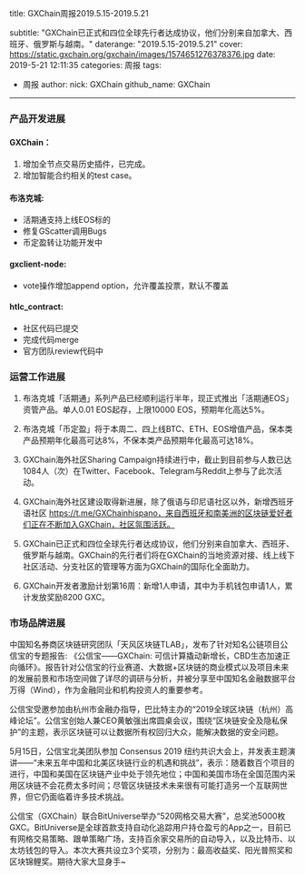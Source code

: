 title: GXChain周报2019.5.15-2019.5.21

subtitle: "GXChain已正式和四位全球先行者达成协议，他们分别来自加拿大、西班牙、俄罗斯与越南。"
daterange: "2019.5.15-2019.5.21"
cover: https://static.gxchain.org/gxchain/images/1574651276378376.jpg
date: 2019-5-21 12:11:35
categories: 周报
tags:
  - 周报
author:
    nick: GXChain
    github_name: GXChain
---

### 产品开发进展
#### GXChain：
1. 增加全节点交易历史插件，已完成。
2. 增加智能合约相关的test case。

#### 布洛克城:
- 活期通支持上线EOS标的
- 修复GScatter调用Bugs
- 币定盈转让功能开发中

#### gxclient-node:
- vote操作增加append option，允许覆盖投票，默认不覆盖

#### htlc_contract:
- 社区代码已提交
- 完成代码merge
- 官方团队review代码中

### 运营工作进展
 
1.	布洛克城「活期通」系列产品已经顺利运行半年，现正式推出「活期通EOS」资管产品。单人0.01 EOS起存，上限10000 EOS，预期年化高达5%。
2.	布洛克城「币定盈」将于本周二、四上线BTC、ETH、EOS增值产品，保本类产品预期年化最高可达8%，不保本类产品预期年化最高可达18%。

3. GXChain海外社区Sharing Campaign持续进行中，截止到目前参与人数已达1084人（次）在Twitter、Facebook、Telegram与Reddit上参与了此次活动。

4. GXChain海外社区建设取得新进展，除了俄语与印尼语社区以外，新增西班牙语社区 https://t.me/GXChainhispano，来自西班牙和南美洲的区块链爱好者们正在不断加入GXChain，社区氛围活跃。

5. GXChain已正式和四位全球先行者达成协议，他们分别来自加拿大、西班牙、俄罗斯与越南。GXChain的先行者们将在GXChain的当地资源对接、线上线下社区活动、分支社区的管理等方面为GXChain的国际化全面助力。

6. GXChain开发者激励计划第16周：新增1人申请，其中为手机钱包申请1人，累计发放奖励8200 GXC。


### 市场品牌进展

中国知名券商区块链研究团队「天风区块链TLAB」，发布了针对知名公链项目公信宝的专题报告: 《公信宝——GXChain: 可信计算撬动新增长，CBD生态加速正向循环》。报告针对公信宝的行业赛道、大数据+区块链的商业模式以及项目未来的发展前景和市场空间做了详尽的调研与分析，并被分享至中国知名金融数据平台万得（Wind），作为金融同业和机构投资人的重要参考。

公信宝受邀参加由杭州市金融办指导，巴比特主办的“2019全球区块链（杭州）高峰论坛”。公信宝创始人兼CEO黄敏强出席圆桌会议，围绕“区块链安全及隐私保护”的主题，表示区块链可以让数据所有权回归大众，能解决数据的安全问题。

5月15日，公信宝北美团队参加 Consensus 2019 纽约共识大会上，并发表主题演讲——“未来五年中国和北美区块链行业的机遇和挑战”，表示：随着数百个项目的进行，中国和美国在区块链产业中处于领先地位；中国和美国市场在全国范围内采用区块链不会花费太多时间；尽管区块链技术未来很有可能打造另一个互联网世界，但它仍面临着许多技术挑战。


公信宝（GXChain）联合BitUniverse举办“520网格交易大赛”，总奖池5000枚GXC。BitUniverse是全球首款支持自动化追踪用户持仓盈亏的App之一，目前已有网格交易策略、跟单策略广场，支持百余家交易所的自动导入，以及比特币、以太坊钱包的导入。本次大赛共设立3个奖项，分别为：最高收益奖、阳光普照奖和区块锦鲤奖。期待大家大显身手~